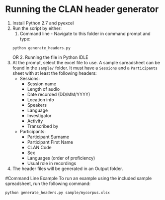# Running the CLAN header generator

1. Install Python 2.7 and pyexcel
2. Run the script by either:
	1. Command line - Navigate to this folder in command prompt and type:
	```
	python generate_headers.py
	```
	OR
	2. Running the file in Python IDLE
3. At the prompt, select the excel file to use. A sample spreadsheet can be found in the `sample/` folder. It must have a `Sessions` and a `Participants` sheet with at least the following headers:
	- Sessions:
		- Session name
		- Length of audio
		- Date recorded (DD/MM/YYYY)
		- Location info
		- Speakers
		- Language
		- Investigator
		- Activity
		- Transcribed by
	- Participants:
		- Participant Surname
		- Participant First Name
		- CLAN Code
		- Sex
		- Languages (order of proficiency)
		- Usual role in recordings
4. The header files will be generated in an Output folder.

#Command Line Example
To run an example using the included sample spreadsheet, run the following command:

```
python generate_headers.py sample/mycorpus.xlsx
```